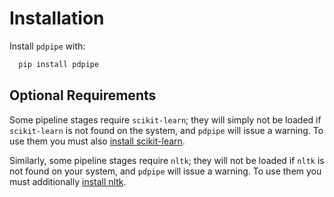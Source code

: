 
# Installation

Install `pdpipe` with:

```python
  pip install pdpipe
```

## Optional Requirements

Some pipeline stages require `scikit-learn`; they will simply not be loaded if `scikit-learn` is not found on the system, and `pdpipe` will issue a warning. To use them you must also [install scikit-learn](http://scikit-learn.org/stable/install.html).


Similarly, some pipeline stages require `nltk`; they will not be loaded if `nltk` is not found on your system, and `pdpipe` will issue a warning. To use them you must additionally [install nltk](http://www.nltk.org/install.html).

